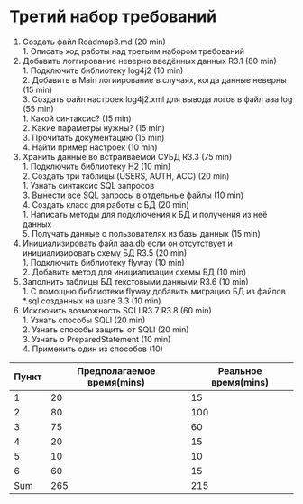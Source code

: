 # Третий набор требований  

1. Создать файл Roadmap3.md  (20 min)  
         1. Описать ход работы над третьим набором требований
2. Добавить логгирование неверно введённых данных R3.1 (80 min)  
         1. Подключить библиотеку log4j2 (10 min)  
         2. Добавить в Main логиирование в случаях, когда данные неверны (15 min)  
         3. Создать файл настроек log4j2.xml для вывода логов в файл aaa.log (55 min)  
                 1. Какой синтаксис? (15 min)  
                 2. Какие параметры нужны? (15 min)  
                 3. Прочитать документацию (15 min)  
                 4. Найти пример настроек (10 min)  
3. Хранить данные во встраиваемой СУБД R3.3 (75 min)  
         1. Подключить библиотеку H2 (10 min)  
         2. Создать три таблицы (USERS, AUTH, ACC) (20 min)  
                 1. Узнать синтаксис SQL запросов  
         3. Вынести все SQL запросы в отдельные файлы (10 min)  
         4. Создать класс для работы с БД (20 min)  
                 1. Написать методы для подключения к БД и получения из неё данных  
         5. Получать данные о пользователях из базы данных (15 min)   
4. Инициализировать файл aaa.db если он отсутствует и инициализировать схему БД R3.5 (20 min)  
         1. Подключить библиотеку flyway (10 min)  
         2. Добавить метод для инициализации схемы БД (10 min)  
5. Заполнить таблицы БД текстовыми данными R3.6 (10 min)  
         1. С помощью библиотеки flyway добавить миграцию БД из файлов  
         *.sql созданных на шаге 3.3 (10 min)  
6.  Исключить возможность SQLI R3.7 R3.8 (60 min)  
         1. Узнать способы SQLI (20 min)  
         2. Узнать способы защиты от SQLI (20 min)  
         3. Узнать о PreparedStatement (10 min)  
         4. Применить один из способов (10)  

| Пункт | Предполагаемое время(mins) | Реальное время(mins) |
| --- | --- | --- |
|  1  |  20 |  15 |
|  2  |  80 | 100 |
|  3  |  75 |  60 |
|  4  |  20 |  15 |
|  5  |  10 |  10 |
|  6  |  60 |  15 |
| Sum | 265 | 215 |